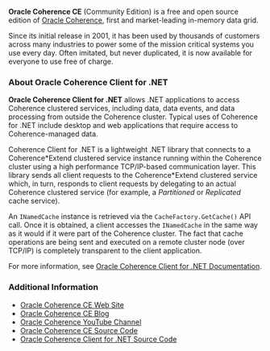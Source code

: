 **Oracle Coherence CE** (Community Edition) is a free and open source edition of [Oracle Coherence](https://www.oracle.com/middleware/technologies/coherence.html), first and market-leading in-memory data grid. 

Since its initial release in 2001, it has been used by thousands of customers across many industries to power some of the mission critical systems you use every day. Often imitated, but never duplicated, it is now available for everyone to use free of charge.

### About Oracle Coherence Client for .NET

**Oracle Coherence Client for .NET** allows .NET applications to access Coherence clustered services, including data, data events, and data processing from outside the Coherence cluster. Typical uses of Coherence for .NET include desktop and web applications that require access to Coherence-managed data.

Coherence Client for .NET is a lightweight .NET library that connects to a Coherence\*Extend clustered service instance running within the Coherence cluster using a high performance TCP/IP-based communication layer. This library sends all client requests to the Coherence\*Extend clustered service which, in turn, responds to client requests by delegating to an actual Coherence clustered service (for example, a *Partitioned* or *Replicated* cache service).

An `INamedCache` instance is retrieved via the `CacheFactory.GetCache()` API call. Once it is obtained, a client accesses the `INamedCache` in the same way as it would if it were part of the Coherence cluster. The fact that cache operations are being sent and executed on a remote cluster node (over TCP/IP) is completely transparent to the client application.

For more information, see [Oracle Coherence Client for .NET Documentation](https://coherence.community/14.1.1.0/api/dotnet-core/index.html).
### Additional Information

* [Oracle Coherence CE Web Site](https://coherence.community/)
* [Oracle Coherence CE Blog](https://medium.com/oracle-coherence)
* [Oracle Coherence YouTube Channel](https://www.youtube.com/user/OracleCoherence)
* [Oracle Coherence CE Source Code](https://github.com/oracle/coherence)
* [Oracle Coherence Client for .NET Source Code](https://github.com/oracle/coherence-dotnet-extend-client/tree/v14.1.1.0-net-core)
